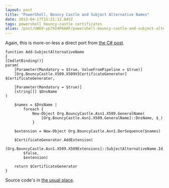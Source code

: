 ```yaml
---
layout: post
title: "PowerShell, Bouncy Castle and Subject Alternative Names"
date: 2013-04-17T15:21:12.845Z
tags: powershell bouncy-castle certificates
alias: /post/UW69-yp74I4PAAAF/powershell-bouncy-castle-and-subject-alternative-names
---
```


Again, this is more-or-less a direct port from [the C# post](http://blog.differentpla.net/b/2013/21/24/bouncy-castle---subject-alternative-names).

    function Add-SubjectAlternativeName
	{
	[CmdletBinding()]
	param(
	    [Parameter(Mandatory = $true, ValueFromPipeline = $true)]
	    [Org.BouncyCastle.X509.X509V3CertificateGenerator] $CertificateGenerator,
	
	    [Parameter(Mandatory = $true)]
	    [string[]] $DnsName
	)
	
	    $names = $DnsName |
	        foreach {
	            New-Object Org.BouncyCastle.Asn1.X509.GeneralName(
	                [Org.BouncyCastle.Asn1.X509.GeneralName]::DnsName, $_)
	            }
	
	    $extension = New-Object Org.BouncyCastle.Asn1.DerSequence($names)
	
	    $CertificateGenerator.AddExtension(
	        [Org.BouncyCastle.Asn1.X509.X509Extensions]::SubjectAlternativeName.Id,
	        $false,
	        $extension)
	
	    return $CertificateGenerator
	}

Source code's in [the usual place](https://github.com/rlipscombe/PSBouncyCastle).